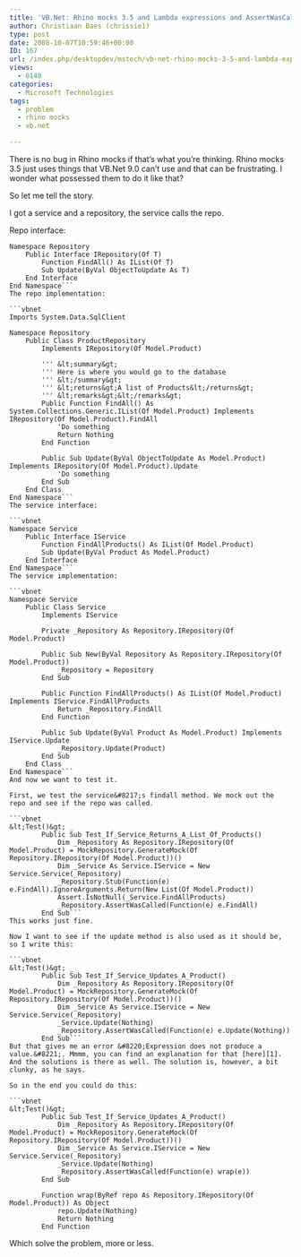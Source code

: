 ```yaml
---
title: 'VB.Net: Rhino mocks 3.5 and Lambda expressions and AssertWasCalled not  always working'
author: Christiaan Baes (chrissie1)
type: post
date: 2008-10-07T10:59:46+00:00
ID: 167
url: /index.php/desktopdev/mstech/vb-net-rhino-mocks-3-5-and-lambda-expres/
views:
  - 6148
categories:
  - Microsoft Technologies
tags:
  - problem
  - rhino mocks
  - vb.net

---
```

There is no bug in Rhino mocks if that&#8217;s what you&#8217;re thinking. Rhino mocks 3.5 just uses things that VB.Net 9.0 can&#8217;t use and that can be frustrating. I wonder what possessed them to do it like that? 

So let me tell the story.

I got a service and a repository, the service calls the repo.

Repo interface:

```vbnet
Namespace Repository
    Public Interface IRepository(Of T)
        Function FindAll() As IList(Of T)
        Sub Update(ByVal ObjectToUpdate As T)
    End Interface
End Namespace```
The repo implementation:

```vbnet
Imports System.Data.SqlClient

Namespace Repository
    Public Class ProductRepository
        Implements IRepository(Of Model.Product)

        ''' &lt;summary&gt;
        ''' Here is where you would go to the database
        ''' &lt;/summary&gt;
        ''' &lt;returns&gt;A list of Products&lt;/returns&gt;
        ''' &lt;remarks&gt;&lt;/remarks&gt;
        Public Function FindAll() As System.Collections.Generic.IList(Of Model.Product) Implements IRepository(Of Model.Product).FindAll
            'Do something
            Return Nothing
        End Function

        Public Sub Update(ByVal ObjectToUpdate As Model.Product) Implements IRepository(Of Model.Product).Update
            'Do something
        End Sub
    End Class
End Namespace```
The service interface:

```vbnet
Namespace Service
    Public Interface IService
        Function FindAllProducts() As IList(Of Model.Product)
        Sub Update(ByVal Product As Model.Product)
    End Interface
End Namespace```
The service implementation:

```vbnet
Namespace Service
    Public Class Service
        Implements IService

        Private _Repository As Repository.IRepository(Of Model.Product)

        Public Sub New(ByVal Repository As Repository.IRepository(Of Model.Product))
            _Repository = Repository
        End Sub

        Public Function FindAllProducts() As IList(Of Model.Product) Implements IService.FindAllProducts
            Return _Repository.FindAll
        End Function

        Public Sub Update(ByVal Product As Model.Product) Implements IService.Update
            _Repository.Update(Product)
        End Sub
    End Class
End Namespace```
And now we want to test it.

First, we test the service&#8217;s findall method. We mock out the repo and see if the repo was called.

```vbnet
&lt;Test()&gt; _
        Public Sub Test_If_Service_Returns_A_List_Of_Products()
            Dim _Repository As Repository.IRepository(Of Model.Product) = MockRepository.GenerateMock(Of Repository.IRepository(Of Model.Product))()
            Dim _Service As Service.IService = New Service.Service(_Repository)
            _Repository.Stub(Function(e) e.FindAll).IgnoreArguments.Return(New List(Of Model.Product))
            Assert.IsNotNull(_Service.FindAllProducts)
            _Repository.AssertWasCalled(Function(e) e.FindAll)
        End Sub```
This works just fine.

Now I want to see if the update method is also used as it should be, so I write this:

```vbnet
&lt;Test()&gt; _
        Public Sub Test_If_Service_Updates_A_Product()
            Dim _Repository As Repository.IRepository(Of Model.Product) = MockRepository.GenerateMock(Of Repository.IRepository(Of Model.Product))()
            Dim _Service As Service.IService = New Service.Service(_Repository)
            _Service.Update(Nothing)
            _Repository.AssertWasCalled(Function(e) e.Update(Nothing))
        End Sub```
But that gives me an error &#8220;Expression does not produce a value.&#8221;. Mmmm, you can find an explanation for that [here][1]. And the solutions is there as well. The solution is, however, a bit clunky, as he says.

So in the end you could do this:

```vbnet
&lt;Test()&gt; _
        Public Sub Test_If_Service_Updates_A_Product()
            Dim _Repository As Repository.IRepository(Of Model.Product) = MockRepository.GenerateMock(Of Repository.IRepository(Of Model.Product))()
            Dim _Service As Service.IService = New Service.Service(_Repository)
            _Service.Update(Nothing)
            _Repository.AssertWasCalled(Function(e) wrap(e))
        End Sub

        Function wrap(ByRef repo As Repository.IRepository(Of Model.Product)) As Object
            repo.Update(Nothing)
            Return Nothing
        End Function
```
Which solve the problem, more or less.

 [1]: http://www.developer.com/net/vb/article.php/3729301